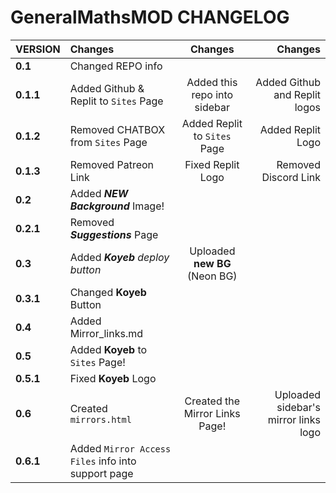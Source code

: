 # GeneralMathsMOD CHANGELOG

| **VERSION**        | **Changes**                                        | **Changes**                     | **Changes**                          |
|:-------------------|:---------------------------------------------------|:-------------------------------:|-------------------------------------:|
| **0.1**            | Changed REPO info                                  |                                 |                                      |
| **0.1.1**          | Added Github & Replit to `Sites` Page              | Added this repo into sidebar    | Added Github and Replit logos        |
| **0.1.2**          | Removed CHATBOX from `Sites` Page                  | Added Replit to `Sites` Page    | Added Replit Logo                    |
| **0.1.3**          | Removed Patreon Link                               | Fixed Replit Logo               | Removed Discord Link                 |
| **0.2**            | Added ***NEW Background*** Image!                  |                                 |                                      |
| **0.2.1**          | Removed ***Suggestions*** Page                     |                                 |                                      |
| **0.3**            | Added ***Koyeb** deploy button*                    | Uploaded **new BG** (Neon BG)   |                                      |
| **0.3.1**          | Changed **Koyeb** Button                           |                                 |                                      | 
| **0.4**            | Added Mirror_links.md                              |                                 |                                      |
| **0.5**            | Added **Koyeb** to `Sites` Page!                   |                                 |                                      |
| **0.5.1**          | Fixed **Koyeb** Logo                               |                                 |                                      |
| **0.6**            | Created `mirrors.html`                             | Created the Mirror Links Page!  | Uploaded sidebar's mirror links logo |
| **0.6.1**          | Added `Mirror Access Files` info into support page |
